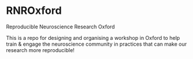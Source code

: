 # RNROxford
Reproducible Neuroscience Research Oxford

This is a repo for designing and organising a workshop in Oxford to help train & engage the neuroscience community in practices that can make our research more reproducible!
